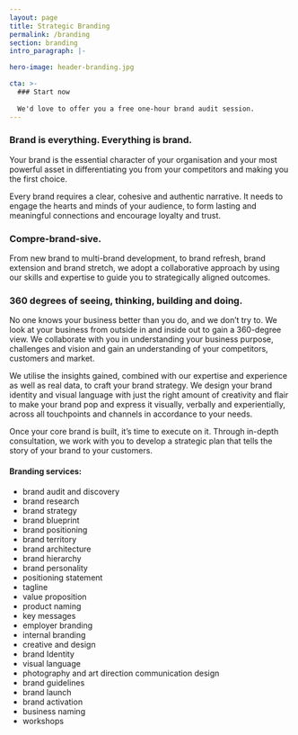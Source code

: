 ```yaml
---
layout: page
title: Strategic Branding
permalink: /branding
section: branding
intro_paragraph: |-

hero-image: header-branding.jpg

cta: >-
  ### Start now
  
  We'd love to offer you a free one-hour brand audit session.
---
```


### Brand is everything. Everything is brand.
  Your brand is the essential character of your organisation and your most powerful asset in differentiating you from your competitors and making you the first choice.
  
  
  Every brand requires a clear, cohesive and authentic narrative. It needs to engage the hearts and minds of your audience, to form lasting and meaningful connections and encourage loyalty and trust.
  
  
### Compre-brand-sive.
  From new brand to multi-brand development, to brand refresh, brand extension and brand stretch, we adopt a collaborative approach by using our skills and expertise to guide you to strategically aligned outcomes.
  
  
### 360 degrees of seeing, thinking, building and doing.
  No one knows your business better than you do, and we don’t try to. We look at your business from outside in and inside out to gain a 360-degree view. We collaborate with you in understanding your business purpose, challenges and vision and gain an understanding of your competitors, customers and market.
  
  
  We utilise the insights gained, combined with our expertise and experience as well as real data, to craft your brand strategy. We design your brand identity and visual language with just the right amount of creativity and flair to make your brand pop and express it visually, verbally and experientially, across all touchpoints and channels in accordance to your needs.
  
  
  Once your core brand is built, it’s time to execute on it. Through in-depth consultation, we work with you to develop a strategic plan that tells the story of your brand to your customers.
  

#### Branding services:

  * brand audit and discovery
  * brand research
  * brand strategy
  * brand blueprint
  * brand positioning
  * brand territory
  * brand architecture
  * brand hierarchy
  * brand personality
  * positioning statement
  * tagline
  * value proposition
  * product naming
  * key messages
  * employer branding
  * internal branding
  * creative and design
  * brand Identity
  * visual language
  * photography and art direction   communication design
  * brand guidelines
  * brand launch
  * brand activation
  * business naming
  * workshops